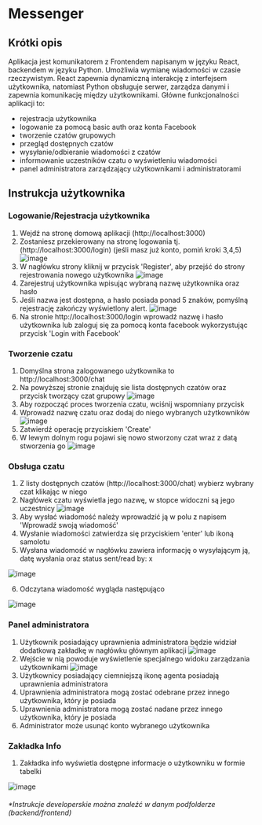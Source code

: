 # Messenger

## Krótki opis

Aplikacja jest komunikatorem z Frontendem napisanym w języku React, backendem w języku Python.
Umożliwia wymianę wiadomości w czasie rzeczywistym. React zapewnia dynamiczną interakcję z interfejsem użytkownika, 
natomiast Python obsługuje serwer, zarządza danymi i zapewnia komunikację między użytkownikami. 
Główne funkcjonalności aplikacji to:
- rejestracja użytkownika
- logowanie za pomocą basic auth oraz konta Facebook
- tworzenie czatów grupowych
- przegląd dostępnych czatów
- wysyłanie/odbieranie wiadomości z czatów
- informowanie uczestników czatu o wyświetleniu wiadomości
- panel administratora zarządzający użytkownikami i administratorami

## Instrukcja użytkownika
### Logowanie/Rejestracja użytkownika
1. Wejdź na stronę domową aplikacji (http://localhost:3000)
2. Zostaniesz przekierowany na stronę logowania tj. (http://localhost:3000/login) (jeśli masz już konto, pomiń kroki 3,4,5)
![image](https://user-images.githubusercontent.com/34356490/218802790-12a46ac2-ca1d-4629-bb76-d3a8549d6ea7.png)
3. W nagłówku strony kliknij w przycisk 'Register', aby przejść do strony rejestrowania nowego użytkownika
![image](https://user-images.githubusercontent.com/34356490/218802961-a3731ebb-638a-4836-ae83-fe02bc6e5d61.png)
4. Zarejestruj użytkownika wpisując wybraną nazwę użytkownika oraz hasło
5. Jeśli nazwa jest dostępna, a hasło posiada ponad 5 znaków, pomyślną rejestrację zakończy wyświetlony alert.
![image](https://user-images.githubusercontent.com/34356490/218803251-91d9b10a-bc38-4f2f-9606-43a82522c6f9.png)
6. Na stronie http://localhost:3000/login wprowadź nazwę i hasło użytkownika lub zaloguj się za pomocą konta facebook wykorzystując przycisk 'Login with Facebook'

### Tworzenie czatu
1. Domyślna strona zalogowanego użytkownika to http://localhost:3000/chat 
2. Na powyższej stronie znajduję sie lista dostępnych czatów oraz przycisk tworzący czat grupowy
![image](https://user-images.githubusercontent.com/34356490/218804093-2499bff1-afe6-435b-b68c-5c040795f3b5.png)
3. Aby rozpocząć proces tworzenia czatu, wciśnij wspomniany przycisk 
4. Wprowadź nazwę czatu oraz dodaj do niego wybranych użytkowników
![image](https://user-images.githubusercontent.com/34356490/218804505-942050d2-7c5d-433b-be80-7a63fe32b0ff.png)
5. Zatwierdź operację przyciskiem 'Create'
6. W lewym dolnym rogu pojawi się nowo stworzony czat wraz z datą stworzenia go
![image](https://user-images.githubusercontent.com/34356490/218804633-a4ba6e3c-5e30-49ba-a355-be118b672b9e.png)

### Obsługa czatu
1. Z listy dostępnych czatów (http://localhost:3000/chat) wybierz wybrany czat klikając w niego
2. Nagłówek czatu wyświetla jego nazwę, w stopce widoczni są jego uczestnicy
![image](https://user-images.githubusercontent.com/34356490/218804989-4f471d73-2267-4b9c-9605-edf3366ffa50.png)
3. Aby wysłać wiadomość należy wprowadzić ją w polu z napisem 'Wprowadź swoją wiadomość'
4. Wysłanie wiadomości zatwierdza się przyciskiem 'enter' lub ikoną samolotu
5. Wysłana wiadomość w nagłówku zawiera informację o wysyłającym ją, datę wysłania oraz status sent/read by: x

![image](https://user-images.githubusercontent.com/34356490/218805311-c22e1c94-b371-4857-bc64-79503dd31b35.png)

6. Odczytana wiadomość wygląda następująco

![image](https://user-images.githubusercontent.com/34356490/218805512-f65a8ceb-1a24-458d-904c-888432df0d78.png)

### Panel administratora
1. Użytkownik posiadający uprawnienia administratora będzie widział dodatkową zakładkę w nagłówku głównym aplikacji
![image](https://user-images.githubusercontent.com/34356490/218805868-067bf9de-067c-464b-b8c8-54cad5c8e9bd.png)
2. Wejście w nią powoduje wyświetlenie specjalnego widoku zarządzania użytkownikami
![image](https://user-images.githubusercontent.com/34356490/218805935-79f21712-c642-4554-a5f1-e6abe0f7bf3b.png)
3. Użytkownicy posiadający ciemniejszą ikonę agenta posiadają uprawnienia administratora
4. Uprawnienia administratora mogą zostać odebrane przez innego użytkownika, który je posiada
5. Uprawnienia administratora mogą zostać nadane przez innego użytkownika, który je posiada
6. Administrator może usunąć konto wybranego użytkownika

### Zakładka Info
1. Zakładka info wyświetla dostępne informacje o użytkowniku w formie tabelki

![image](https://user-images.githubusercontent.com/34356490/218805667-7830049e-a229-413a-ab43-461b00f6b650.png)

###### *Instrukcje developerskie można znaleźć w danym podfolderze (backend/frontend)
